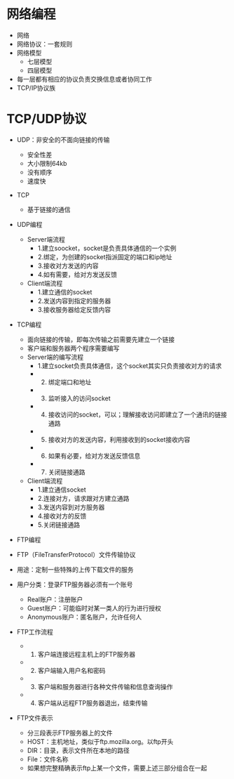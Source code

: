 # 网络编程
- 网络
- 网络协议：一套规则
- 网络模型
    - 七层模型
    - 四层模型
- 每一层都有相应的协议负责交换信息或者协同工作
- TCP/IP协议族


# TCP/UDP协议
- UDP：非安全的不面向链接的传输
    - 安全性差
    - 大小限制64kb
    - 没有顺序
    - 速度快
- TCP
    - 基于链接的通信
    
- UDP编程
    - Server端流程
        - 1.建立soocket，socket是负责具体通信的一个实例
        - 2.绑定，为创建的socket指派固定的端口和ip地址
        - 3.接收对方发送的内容
        - 4.如有需要，给对方发送反馈  
    - Client端流程
        - 1.建立通信的socket
        - 2.发送内容到指定的服务器
        - 3.接收服务器给定反馈内容
- TCP编程
    - 面向链接的传输，即每次传输之前需要先建立一个链接
    - 客户端和服务器两个程序需要编写
    - Server端的编写流程
        - 1.建立socket负责具体通信，这个socket其实只负责接收对方的请求
        - 2. 绑定端口和地址
        - 3. 监听接入的访问socket
        - 4. 接收访问的socket，可以；理解接收访问即建立了一个通讯的链接通路
        - 5. 接收对方的发送内容，利用接收到的socket接收内容
        - 6. 如果有必要，给对方发送反馈信息
        - 7. 关闭链接通路
    - Client端流程
        - 1.建立通信socket
        - 2.连接对方，请求跟对方建立通路
        - 3.发送内容到对方服务器
        - 4.接收对方的反馈
        - 5.关闭链接通路
   
  
- FTP编程
- FTP（FileTransferProtocol）文件传输协议
- 用途：定制一些特殊的上传下载文件的服务
- 用户分类：登录FTP服务器必须有一个账号
    - Real账户：注册账户
    - Guest账户：可能临时对某一类人的行为进行授权
    - Anonymous账户：匿名账户，允许任何人
- FTP工作流程
    - 1. 客户端连接远程主机上的FTP服务器
    - 2. 客户端输入用户名和密码
    - 3. 客户端和服务器进行各种文件传输和信息查询操作
    - 4. 客户端从远程FTP服务器退出，结束传输
    
- FTP文件表示
    - 分三段表示FTP服务器上的文件
    - HOST：主机地址，类似于ftp.mozilla.org。以ftp开头
    - DIR：目录，表示文件所在本地的路径
    - File：文件名称
    - 如果想完整精确表示ftp上某一个文件，需要上述三部分组合在一起
